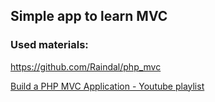 ## Simple app to learn MVC

### Used materials:

https://github.com/Raindal/php_mvc

[Build a PHP MVC Application - Youtube playlist](https://www.youtube.com/playlist?list=PLfdtiltiRHWGXVHXX09fxXDi-DqInchFD)
